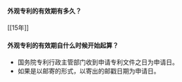 #### 外观专利的有效期有多久？

[[15年]] 


#### 外观专利的有效期自什么时候开始起算？
- 国务院专利行政主管部门收到申请专利文件之日为申请日。
- 如果是以邮寄的形式，以寄出的邮戳日期为申请日。